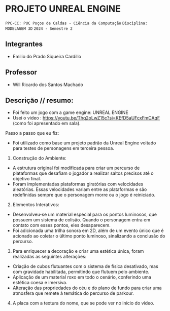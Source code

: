 # PROJETO UNREAL ENGINE

`PPC-CC: PUC Poços de Caldas - Ciência da Computação`
`Disciplina: MODELAGEM 3D`
`2024 - Semestre 2`

## Integrantes

- Emilio do Prado Siqueira Cardillo

## Professor

- Will Ricardo dos Santos Machado

## Descrição // resumo: 

- Foi feito um jogo com a game engine: UNREAL ENGINE
- Usei o video : https://youtu.be/Thq2oLwZ15c?si=KEfD5aUFcxFmCAqF (como foi apresentado em sala).
  
 Passo a passo que eu fiz:
- Foi utilizado como base um projeto padrão da Unreal Engine voltado para testes de personagens em terceira pessoa.
1. Construção do Ambiente:
- A estrutura original foi modificada para criar um percurso de plataformas que desafiam o jogador a realizar saltos precisos até o objetivo final.
- Foram implementadas plataformas giratórias com velocidades aleatórias. Essas velocidades variam entre as plataformas e são redefinidas sempre que o personagem morre ou o jogo é reiniciado.
2. Elementos Interativos:
- Desenvolveu-se um material especial para os pontos luminosos, que possuem um sistema de colisão. Quando o personagem entra em contato com esses pontos, eles desaparecem.
- Foi adicionada uma trilha sonora em 2D, além de um evento único que é acionado ao coletar o último ponto luminoso, sinalizando a conclusão do percurso.
3. Para enriquecer a decoração e criar uma estética única, foram realizadas as seguintes alterações:
- Criação de cubos flutuantes com o sistema de física desativado, mas com gravidade habilitada, permitindo que flutuem pelo ambiente.
- Aplicação de um material roxo em todo o cenário, conferindo uma estética coesa e imersiva.
- Alteração das propriedades do céu e do plano de fundo para criar uma atmosfera que remete à temática do percurso de parkour.
4. A placa com a textura do nome, que se pode ver no inicio do vídeo.

